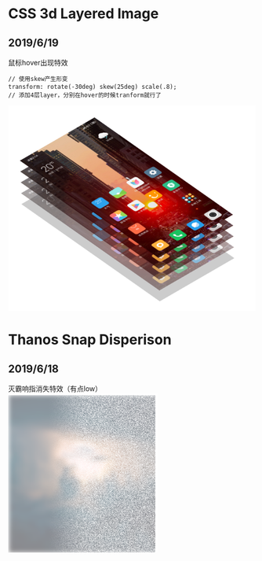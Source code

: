# CSS 3d Layered Image
## 2019/6/19
鼠标hover出现特效  
```
// 使用skew产生形变
transform: rotate(-30deg) skew(25deg) scale(.8); 
// 添加4层layer，分别在hover的时候tranform就行了
``` 
![effect](./images/3d-layered.png "效果")


# Thanos Snap Disperison
## 2019/6/18
灭霸响指消失特效（有点low）   
![effect](./images/thanos-dispersion.png "变成灰")